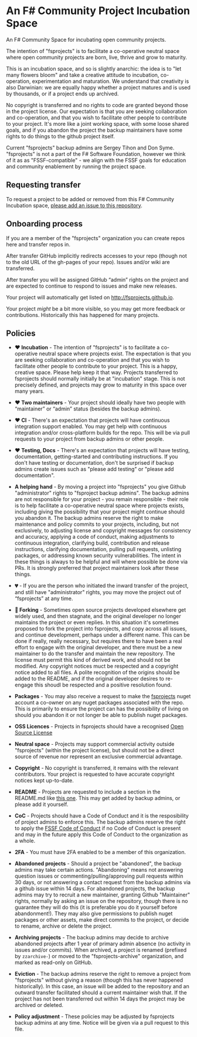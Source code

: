 # An F# Community Project Incubation Space

An F# Community Space for incubating open community projects.

The intention of "fsprojects" is to facilitate a co-operative neutral space where open community projects are born, live, thrive and grow to maturity.

This is an incubation space, and so is slightly anarchic: the idea is to "let many flowers bloom" and take a creative attitude to incubation, co-operation, experimentation and maturation. We understand that creativity is also Darwinian: we are equally happy whether a project matures and is used by thousands, or if a project ends up archived.

No copyright is transferred and no rights to code are granted beyond those in the project license. Our expectation is that you are seeking collaboration and co-operation, and that you wish to facilitate other people to contribute to your project. It's more like a joint working space, with some loose shared goals, and if you abandon the project the backup maintainers have some rights to do things to the github project itself.

Current "fsprojects" backup admins are Sergey Tihon and Don Syme.  "fsprojects" is not a part of the F# Software Foundation, however we think of it as as "FSSF-compatible" - we align with the FSSF goals for education and community enablement by running the project space.

## Requesting transfer

To request a project to be added or removed from this F# Community Incubation space, [please add an issue to this repository](https://github.com/fsprojects/FsProjectsAdmin/issues/new).

## Onboarding process 

If you are a member of the "fsprojects" organization you can create repos here and transfer repos in.

After transfer GitHub implicitly redirects accesses to your repo (though not to the old URL of the gh-pages of your repo).  Issues and/or wiki are transferred.

After transfer you will be assigned GitHub “admin” rights on the project and are expected to continue to respond to issues and make new releases.  

Your project will automatically get listed on http://fsprojects.github.io.

Your project *might* be a bit more visible, so you may get more feedback or contributions. Historically this has happened for many projects.

## Policies

* **❤️ Incubation** - The intention of "fsprojects" is to facilitate a co-operative neutral space where projects exist. The expectation is that you are seeking collaboration and co-operation and that you wish to facilitate other people to contribute to your project. This is a happy, creative space. Please help keep it that way. Projects transferred to fsprojects should normally initially be at "incubation" stage. This is not precisely defined, and projects may grow to maturity in this space over many years.

* **❤️ Two maintainers** - Your project should ideally have two people with “maintainer” or “admin” status (besides the backup admins). 

* **❤️ CI** - There's an expectation that projects will have continuous integration support enabled. You may get help with continuous integration and/or cross-platform builds for the repo. This will be via pull requests to your project from backup admins or other people.

* **❤️ Testing, Docs** - There's an expectation that projects will have testing, documentation, getting-started and contributing instructions. If you don't have testing or documentation, don't be surprised if backup admins create issues such as "please add testing" or "please add documentation".

* **A helping hand** - By moving a project into "fsprojects" you give Github "administrator" rights to "fsproject backup admins". The backup admins are not responsible for your project - you remain responsible - their role is to help facilitate a co-operative neutral space where projects exists, including giving the possibility that your project might continue should you abandon it. The backup admins reserve the right to make maintenance and policy commits to your projects, including, but not exclusively, to adjusting license and copyright messages for consistency and accuracy, applying a code of conduct, making adjustments to continuous integration, clarifying build, contribution and release instructions, clarifying documentation, pulling pull requests, unlisting packages, or addressing known security vulnerabilities. The intent in these things is always to be helpful and will where possible be done via PRs. It is strongly preferred that project maintainers look after these things.

* **💔** - If you are the person who initiated the inward transfer of the project, and still have "administrator" rights, you may move the project out of “fsprojects” at any time.

* **🤔 Forking** - Sometimes open source projects developed elsewhere get widely used, and then stagnate, and the original developer no longer maintains the project or even replies. In this situation it's sometimes proposed to fork the project into fsprojects, and copy across all issues, and continue development, perhaps under a different name. This can be done if really, really necessary, but requires there to have been a real effort to engage with the original developer, and there must be a new maintainer to do the transfer and maintain the new repository. The license must permit this kind of derived work, and should not be modified. Any copyright notices muct be respected and a copyright notice added to all files. A polite recognition of the origins should be added to the README, and if the original developer desires to re-engage this shoudl be respected and a positive resolution found.

* **Packages** - You may also receive a request to make the [fsprojects](https://www.nuget.org/profiles/fsprojects) nuget account a co-owner on any nuget packages associated with the repo. This is primarily to ensure the project can has the possibility of living on should you abandon it or not longer be able to publish nuget packages.

* **OSS Licences** - Projects in fsprojects should have a recognised [Open Source License](https://opensource.org/licenses#:~:text=Open%20source%20licenses%20are%20licenses,Source%20Initiative's%20license%20review%20process.) 

* **Neutral space** - Projects may support commercial activity outside "fsprojects" (within the project license), but should not be a direct source of revenue nor represent an exclusive commercial advantage.

* **Copyright** - No copyright is transferred, it remains with the relevant contributors. Your project is requested to have accurate copyright notices kept up-to-date.

* **README** - Projects are requested to include a section in the README.md like [this one](https://github.com/fsprojects/FSharp.Compatibility#maintainers). This may get added by backup admins, or please add it yourself.

* **CoC** - Projects should have a Code of Conduct and it is the resposibility of project admins to enforce this. The backup admins reserve the right to apply the [FSSF Code of Conduct](https://foundation.fsharp.org/code_of_conduct) if no Code of Conduct is present and may in the future apply this Code of Conduct to the organization as a whole.

* **2FA** - You must have 2FA enabled to be a member of this organization.

* **Abandoned projects** - Should a project be "abandoned", the backup admins may take certain actions. "Abandoning" means not answering question issues or commenting/pulling/approving pull requests within 30 days, or not answering a contact request from the backup admins via a github issue within 14 days. For abandoned projects, the backup admins may try to recruit a new maintainer, granting Github "Maintainer" rights, normally by asking an issue on the repository, though there is no guarantee they will do this (it is preferable you do it yourself before abandonment!). They may also give permissions to publish nuget packages or other assets, make direct commits to the project, or decide to rename, archive or delete the project.

* **Archiving projects** - The backup admins may decide to archive abandoned projects after 1 year of primary admin absence (no activity in issues and/or commits). When archived, a project is renamed (prefixed by `zzarchive-`) or moved to the "fsprojects-archive" organization, and marked as read-only on GitHub.

* **Eviction** - The backup admins reserve the right to remove a project from "fsprojects" without giving a reason (though this has never happened historically). In this case, an issue will be added to the repository and an outward transfer facilitated should a current maintainer wish that. If the project has not been transferred out within 14 days the project may be archived or deleted.

* **Policy adjustment** - These policies may be adjusted by fsprojects backup admins at any time. Notice will be given via a pull request to this file.

